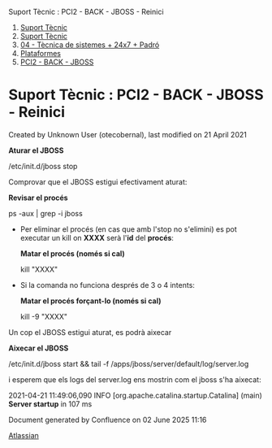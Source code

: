 Suport Tècnic : PCI2 - BACK - JBOSS - Reinici  

1.  [Suport Tècnic](index.md)
2.  [Suport Tècnic](13893782.md)
3.  [04 - Tècnica de sistemes + 24x7 + Padró](26313202.md)
4.  [Plataformes](Plataformes_41520520.md)
5.  [PCI2 - BACK - JBOSS](PCI2---BACK---JBOSS_41520840.md)

Suport Tècnic : PCI2 - BACK - JBOSS - Reinici
=============================================

Created by Unknown User (otecobernal), last modified on 21 April 2021

**Aturar el JBOSS**

/etc/init.d/jboss stop

  
Comprovar que el JBOSS estigui efectivament aturat:

**Revisar el procés**

ps -aux | grep -i jboss

*   Per eliminar el procés (en cas que amb l'stop no s'elimini) es pot executar un kill on **XXXX** serà l'**id** del **procés**:
    
    **Matar el procés (només si cal)**
    
    kill "XXXX"
    
*   Si la comanda no funciona després de 3 o 4 intents:
    
    **Matar el procés forçant-lo (només si cal)**
    
    kill -9 "XXXX"
    

  

Un cop el JBOSS estigui aturat, es podrà aixecar

**Aixecar el JBOSS**

/etc/init.d/jboss start && tail -f /apps/jboss/server/default/log/server.log

i esperem que els logs del server.log ens mostrin com el jboss s'ha aixecat:

2021-04-21 11:49:06,090 INFO \[org.apache.catalina.startup.Catalina\] (main) **Server startup** in 107 ms

  

Document generated by Confluence on 02 June 2025 11:16

[Atlassian](http://www.atlassian.com/)